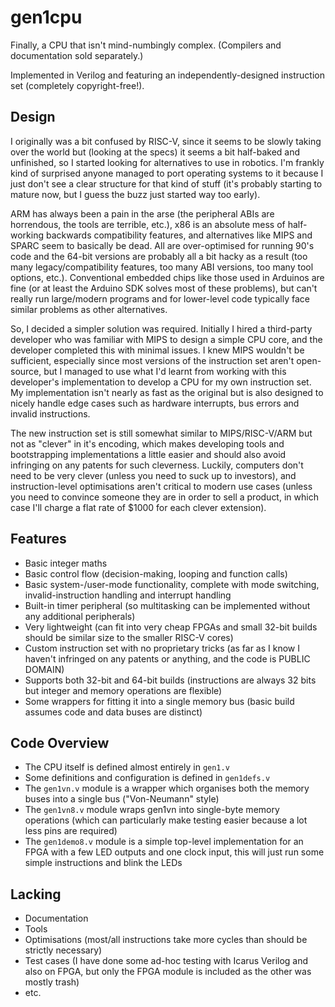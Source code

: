 # gen1cpu
Finally, a CPU that isn't mind-numbingly complex. (Compilers and documentation sold separately.)

Implemented in Verilog and featuring an independently-designed instruction set (completely copyright-free!).

## Design

I originally was a bit confused by RISC-V, since it seems to be slowly taking over the world but (looking at the specs) it seems a bit half-baked and unfinished, so I started looking for alternatives to use in robotics. I'm frankly kind of surprised anyone managed to port operating systems to it because I just don't see a clear structure for that kind of stuff (it's probably starting to mature now, but I guess the buzz just started way too early).

ARM has always been a pain in the arse (the peripheral ABIs are horrendous, the tools are terrible, etc.), x86 is an absolute mess of half-working backwards compatibility features, and alternatives like MIPS and SPARC seem to basically be dead. All are over-optimised for running 90's code and the 64-bit versions are probably all a bit hacky as a result (too many legacy/compatibility features, too many ABI versions, too many tool options, etc.). Conventional embedded chips like those used in Arduinos are fine (or at least the Arduino SDK solves most of these problems), but can't really run large/modern programs and for lower-level code typically face similar problems as other alternatives.

So, I decided a simpler solution was required. Initially I hired a third-party developer who was familiar with MIPS to design a simple CPU core, and the developer completed this with minimal issues. I knew MIPS wouldn't be sufficient, especially since most versions of the instruction set aren't open-source, but I managed to use what I'd learnt from working with this developer's implementation to develop a CPU for my own instruction set. My implementation isn't nearly as fast as the original but is also designed to nicely handle edge cases such as hardware interrupts, bus errors and invalid instructions.

The new instruction set is still somewhat similar to MIPS/RISC-V/ARM but not as "clever" in it's encoding, which makes developing tools and bootstrapping implementations a little easier and should also avoid infringing on any patents for such cleverness. Luckily, computers don't need to be very clever (unless you need to suck up to investors), and instruction-level optimisations aren't critical to modern use cases (unless you need to convince someone they are in order to sell a product, in which case I'll charge a flat rate of $1000 for each clever extension).

## Features

* Basic integer maths
* Basic control flow (decision-making, looping and function calls)
* Basic system-/user-mode functionality, complete with mode switching, invalid-instruction handling and interrupt handling
* Built-in timer peripheral (so multitasking can be implemented without any additional peripherals)
* Very lightweight (can fit into very cheap FPGAs and small 32-bit builds should be similar size to the smaller RISC-V cores)
* Custom instruction set with no proprietary tricks (as far as I know I haven't infringed on any patents or anything, and the code is PUBLIC DOMAIN)
* Supports both 32-bit and 64-bit builds (instructions are always 32 bits but integer and memory operations are flexible)
* Some wrappers for fitting it into a single memory bus (basic build assumes code and data buses are distinct)

## Code Overview

* The CPU itself is defined almost entirely in `gen1.v`
* Some definitions and configuration is defined in `gen1defs.v`
* The `gen1vn.v` module is a wrapper which organises both the memory buses into a single bus ("Von-Neumann" style)
* The `gen1vn8.v` module wraps gen1vn into single-byte memory operations (which can particularly make testing easier because a lot less pins are required)
* The `gen1demo8.v` module is a simple top-level implementation for an FPGA with a few LED outputs and one clock input, this will just run some simple instructions and blink the LEDs

## Lacking

* Documentation
* Tools
* Optimisations (most/all instructions take more cycles than should be strictly necessary)
* Test cases (I have done some ad-hoc testing with Icarus Verilog and also on FPGA, but only the FPGA module is included as the other was mostly trash)
* etc.
